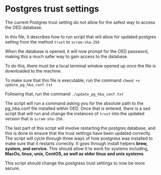 # Postgres trust settings

The current Postgres trust setting do not allow for the safest way to access the OED database.

In this file, it describes how to run script that will allow for updated postgres setting from the method ``trust`` to ``scram-sha-256``

When the database is opened, it will now prompt for the OED password, making this a much safer way to gain access to the database.

To do this, there must be a local terminal window opened up once the file is downloaded to the machine.

To make sure that this file is executable, run the command
``chmod +x update_pg_hba_conf.txt``

Following that, run the command ``./update_pg_hba_conf.txt``

The script will run a command asking you for the absolute path to the pg_hba.conf file installed within OED. Once that is entered, there is a sed script that will run and change the instances of ``trust`` into the updated version that is
``scram-sha-256.``

The last part of this script will involve restarting the postgres database, and this is done to ensure that the trust settings have been updated correctly. The script will cycle through three ways of how postgress waa installed to make sure that it restarts correctly. It goes through install helpers **brew, system, and service**. This should allow it to work for systems including, **MacOs, linux, unix, CentOS, as well as older linux and unix systems**.

This script should change the postgress trust settings to now be more secure.
